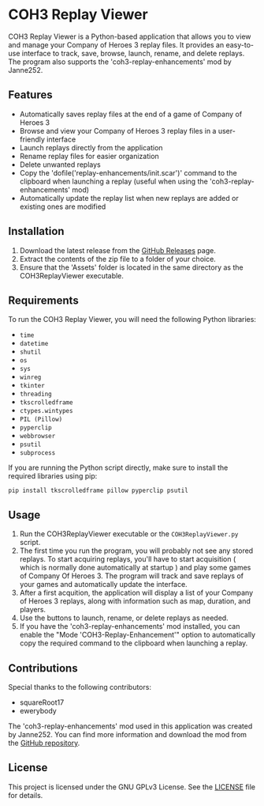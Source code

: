 # COH3 Replay Viewer

COH3 Replay Viewer is a Python-based application that allows you to view and manage your Company of Heroes 3 replay files. It provides an easy-to-use interface to track, save, browse, launch, rename, and delete replays. The program also supports the 'coh3-replay-enhancements' mod by Janne252.

## Features

- Automatically saves replay files at the end of a game of Company of Heroes 3
- Browse and view your Company of Heroes 3 replay files in a user-friendly interface
- Launch replays directly from the application
- Rename replay files for easier organization
- Delete unwanted replays
- Copy the 'dofile('replay-enhancements/init.scar')' command to the clipboard when launching a replay (useful when using the 'coh3-replay-enhancements' mod)
- Automatically update the replay list when new replays are added or existing ones are modified

## Installation

1. Download the latest release from the [GitHub Releases](https://github.com/Maxinova/COH3-Replay-Viewer/releases) page.
2. Extract the contents of the zip file to a folder of your choice.
3. Ensure that the 'Assets' folder is located in the same directory as the COH3ReplayViewer executable.

## Requirements

To run the COH3 Replay Viewer, you will need the following Python libraries:

- `time`
- `datetime`
- `shutil`
- `os`
- `sys`
- `winreg`
- `tkinter`
- `threading`
- `tkscrolledframe`
- `ctypes.wintypes`
- `PIL (Pillow)`
- `pyperclip`
- `webbrowser`
- `psutil`
- `subprocess`

If you are running the Python script directly, make sure to install the required libraries using pip:

```
pip install tkscrolledframe pillow pyperclip psutil
```

## Usage

1. Run the COH3ReplayViewer executable or the `COH3ReplayViewer.py` script.
2. The first time you run the program, you will probably not see any stored replays. To start acquiring replays, you'll have to start acquisition ( which is normally done automatically at startup ) and play some games of Company Of Heroes 3. The program will track and save replays of your games and automatically update the interface.
3. After a first acquition, the application will display a list of your Company of Heroes 3 replays, along with information such as map, duration, and players.
4. Use the buttons to launch, rename, or delete replays as needed.
5. If you have the 'coh3-replay-enhancements' mod installed, you can enable the "Mode 'COH3-Replay-Enhancement'" option to automatically copy the required command to the clipboard when launching a replay.

## Contributions

Special thanks to the following contributors:

- squareRoot17
- ewerybody

The 'coh3-replay-enhancements' mod used in this application was created by Janne252. You can find more information and download the mod from the [GitHub repository](https://github.com/Janne252/coh3-replay-enhancements).

## License

This project is licensed under the GNU GPLv3 License. See the [LICENSE](LICENSE.md) file for details.
